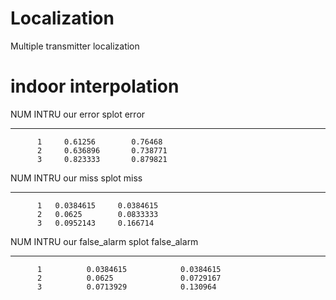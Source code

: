 # Localization

Multiple transmitter localization

# indoor interpolation
  NUM INTRU    our error    splot error
-----------  -----------  -------------
          1     0.61256        0.76468
          2     0.636896       0.738771
          3     0.823333       0.879821 

  NUM INTRU    our miss    splot miss
-----------  ----------  ------------
          1   0.0384615     0.0384615
          2   0.0625        0.0833333
          3   0.0952143     0.166714 

  NUM INTRU    our false_alarm    splot false_alarm
-----------  -----------------  -------------------
          1          0.0384615            0.0384615
          2          0.0625               0.0729167
          3          0.0713929            0.130964
